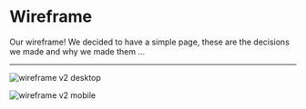 # Wireframe

Our wireframe! We decided to have a simple page, these are the decisions we made and why we made them ...

---

![wireframe v2 desktop](./wireframe.svg)

![wireframe v2 mobile](./wireframe.svg)
